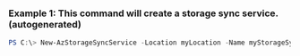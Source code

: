 ### Example 1: This command will create a storage sync service. (autogenerated)
```powershell
PS C:\> New-AzStorageSyncService -Location myLocation -Name myStorageSyncServiceName -ResourceGroupName myResourceGroup
```

